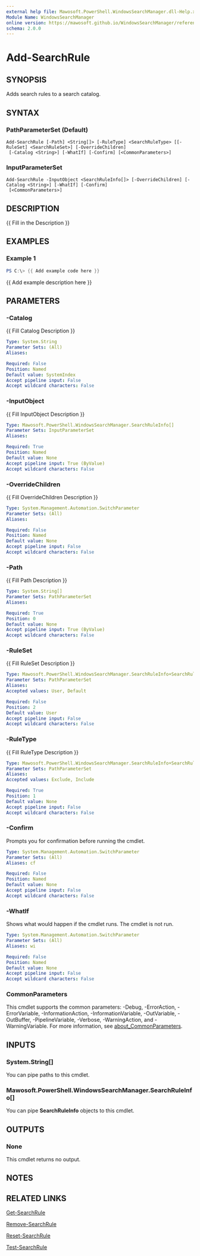 ```yaml
---
external help file: Mawosoft.PowerShell.WindowsSearchManager.dll-Help.xml
Module Name: WindowsSearchManager
online version: https://mawosoft.github.io/WindowsSearchManager/reference/Add-SearchRule.html
schema: 2.0.0
---
```


# Add-SearchRule

## SYNOPSIS

Adds search rules to a search catalog.

## SYNTAX

### PathParameterSet (Default)
```
Add-SearchRule [-Path] <String[]> [-RuleType] <SearchRuleType> [[-RuleSet] <SearchRuleSet>] [-OverrideChildren]
 [-Catalog <String>] [-WhatIf] [-Confirm] [<CommonParameters>]
```

### InputParameterSet
```
Add-SearchRule -InputObject <SearchRuleInfo[]> [-OverrideChildren] [-Catalog <String>] [-WhatIf] [-Confirm]
 [<CommonParameters>]
```

## DESCRIPTION
{{ Fill in the Description }}

## EXAMPLES

### Example 1
```powershell
PS C:\> {{ Add example code here }}
```

{{ Add example description here }}

## PARAMETERS

### -Catalog
{{ Fill Catalog Description }}

```yaml
Type: System.String
Parameter Sets: (All)
Aliases:

Required: False
Position: Named
Default value: SystemIndex
Accept pipeline input: False
Accept wildcard characters: False
```

### -InputObject
{{ Fill InputObject Description }}

```yaml
Type: Mawosoft.PowerShell.WindowsSearchManager.SearchRuleInfo[]
Parameter Sets: InputParameterSet
Aliases:

Required: True
Position: Named
Default value: None
Accept pipeline input: True (ByValue)
Accept wildcard characters: False
```

### -OverrideChildren
{{ Fill OverrideChildren Description }}

```yaml
Type: System.Management.Automation.SwitchParameter
Parameter Sets: (All)
Aliases:

Required: False
Position: Named
Default value: None
Accept pipeline input: False
Accept wildcard characters: False
```

### -Path
{{ Fill Path Description }}

```yaml
Type: System.String[]
Parameter Sets: PathParameterSet
Aliases:

Required: True
Position: 0
Default value: None
Accept pipeline input: True (ByValue)
Accept wildcard characters: False
```

### -RuleSet
{{ Fill RuleSet Description }}

```yaml
Type: Mawosoft.PowerShell.WindowsSearchManager.SearchRuleInfo+SearchRuleSet
Parameter Sets: PathParameterSet
Aliases:
Accepted values: User, Default

Required: False
Position: 2
Default value: User
Accept pipeline input: False
Accept wildcard characters: False
```

### -RuleType
{{ Fill RuleType Description }}

```yaml
Type: Mawosoft.PowerShell.WindowsSearchManager.SearchRuleInfo+SearchRuleType
Parameter Sets: PathParameterSet
Aliases:
Accepted values: Exclude, Include

Required: True
Position: 1
Default value: None
Accept pipeline input: False
Accept wildcard characters: False
```

### -Confirm
Prompts you for confirmation before running the cmdlet.

```yaml
Type: System.Management.Automation.SwitchParameter
Parameter Sets: (All)
Aliases: cf

Required: False
Position: Named
Default value: None
Accept pipeline input: False
Accept wildcard characters: False
```

### -WhatIf
Shows what would happen if the cmdlet runs.
The cmdlet is not run.

```yaml
Type: System.Management.Automation.SwitchParameter
Parameter Sets: (All)
Aliases: wi

Required: False
Position: Named
Default value: None
Accept pipeline input: False
Accept wildcard characters: False
```

### CommonParameters
This cmdlet supports the common parameters: -Debug, -ErrorAction, -ErrorVariable, -InformationAction, -InformationVariable, -OutVariable, -OutBuffer, -PipelineVariable, -Verbose, -WarningAction, and -WarningVariable. For more information, see [about_CommonParameters](http://go.microsoft.com/fwlink/?LinkID=113216).

## INPUTS

### System.String[]

You can pipe paths to this cmdlet.

### Mawosoft.PowerShell.WindowsSearchManager.SearchRuleInfo[]

You can pipe **SearchRuleInfo** objects to this cmdlet.

## OUTPUTS

### None

This cmdlet returns no output.

## NOTES

## RELATED LINKS

[Get-SearchRule](Get-SearchRule.md)

[Remove-SearchRule](Remove-SearchRule.md)

[Reset-SearchRule](Reset-SearchRule.md)

[Test-SearchRule](Test-SearchRule.md)
